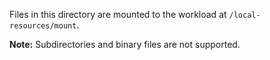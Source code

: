 Files in this directory are mounted to the workload at `/local-resources/mount`.

**Note:** Subdirectories and binary files are not supported.
